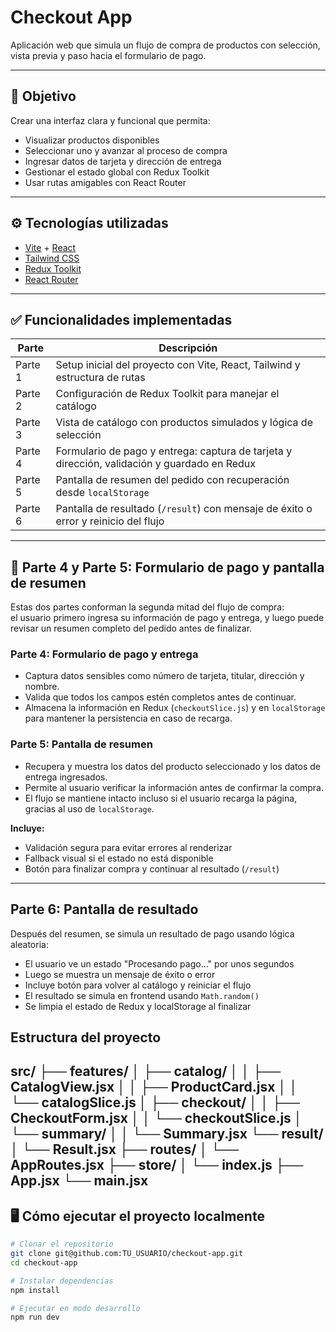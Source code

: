 # Checkout App

Aplicación web que simula un flujo de compra de productos con selección, vista previa y paso hacia el formulario de pago.

---

## 🧠 Objetivo

Crear una interfaz clara y funcional que permita:

- Visualizar productos disponibles
- Seleccionar uno y avanzar al proceso de compra
- Ingresar datos de tarjeta y dirección de entrega
- Gestionar el estado global con Redux Toolkit
- Usar rutas amigables con React Router

---

## ⚙️ Tecnologías utilizadas

- [Vite](https://vitejs.dev/) + [React](https://reactjs.org/)
- [Tailwind CSS](https://tailwindcss.com/)
- [Redux Toolkit](https://redux-toolkit.js.org/)
- [React Router](https://reactrouter.com/)

---

## ✅ Funcionalidades implementadas

| Parte        | Descripción                                                                 |
|--------------|------------------------------------------------------------------------------|
| Parte 1      | Setup inicial del proyecto con Vite, React, Tailwind y estructura de rutas |
| Parte 2      | Configuración de Redux Toolkit para manejar el catálogo                    |
| Parte 3      | Vista de catálogo con productos simulados y lógica de selección            |
| Parte 4      | Formulario de pago y entrega: captura de tarjeta y dirección, validación y guardado en Redux |
| Parte 5      | Pantalla de resumen del pedido con recuperación desde `localStorage` |
| Parte 6      | Pantalla de resultado (`/result`) con mensaje de éxito o error y reinicio del flujo |

---

## 🧾 Parte 4 y Parte 5: Formulario de pago y pantalla de resumen

Estas dos partes conforman la segunda mitad del flujo de compra:  
el usuario primero ingresa su información de pago y entrega, y luego puede revisar un resumen completo del pedido antes de finalizar.

### Parte 4: Formulario de pago y entrega

- Captura datos sensibles como número de tarjeta, titular, dirección y nombre.
- Valida que todos los campos estén completos antes de continuar.
- Almacena la información en Redux (`checkoutSlice.js`) y en `localStorage` para mantener la persistencia en caso de recarga.

### Parte 5: Pantalla de resumen

- Recupera y muestra los datos del producto seleccionado y los datos de entrega ingresados.
- Permite al usuario verificar la información antes de confirmar la compra.
- El flujo se mantiene intacto incluso si el usuario recarga la página, gracias al uso de `localStorage`.

**Incluye:**
- Validación segura para evitar errores al renderizar
- Fallback visual si el estado no está disponible
- Botón para finalizar compra y continuar al resultado (`/result`)

---

## Parte 6: Pantalla de resultado

Después del resumen, se simula un resultado de pago usando lógica aleatoria:

- El usuario ve un estado "Procesando pago..." por unos segundos
- Luego se muestra un mensaje de éxito o error
- Incluye botón para volver al catálogo y reiniciar el flujo
- El resultado se simula en frontend usando `Math.random()`
- Se limpia el estado de Redux y localStorage al finalizar


## Estructura del proyecto

src/ 
├── features/ │ 
 ├── catalog/ │ 
 │ ├── CatalogView.jsx │ 
 │ ├── ProductCard.jsx │ 
 │ └── catalogSlice.js │ 
 ├── checkout/ │ 
 │ ├── CheckoutForm.jsx │
 │ └── checkoutSlice.js │ 
 └── summary/ │ 
 │ └── Summary.jsx 
 └── result/ │ 
    └── Result.jsx
 ├── routes/ │ 
  └── AppRoutes.jsx
 ├── store/ │ 
  └── index.js 
├── App.jsx 
└── main.jsx
---

## 🖥️ Cómo ejecutar el proyecto localmente

```bash
# Clonar el repositorio
git clone git@github.com:TU_USUARIO/checkout-app.git
cd checkout-app

# Instalar dependencias
npm install

# Ejecutar en modo desarrollo
npm run dev
